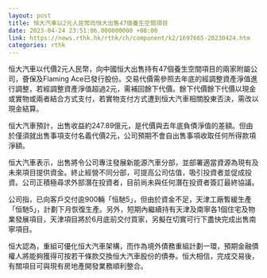 ```yaml
---
layout: post
title: 恒大汽車以2元人民幣向恒大出售47個養生空間項目
date: 2023-04-24 23:51:06.000000000 +08:00
link: https://news.rthk.hk/rthk/ch/component/k2/1697665-20230424.htm
categories: rthk
---
```


恒大汽車以代價2元人民幣，向中國恒大出售持有47個養生空間項目的兩家附屬公司，薈保及Flaming Ace已發行股份。交易代價需參照去年底的經調整資產淨值進行調整，若經調整資產淨值超過2元，需補回餘下代價。餘下代價餘下代價以現金或實物或兩者結合方式支付，若實物支付方式遭到恒大汽車相關股東否決，需改以現金結算。

恒大汽車預計，出售收益約247.89億元，是代價與去年底負債淨值的差額。但由於僅須就出售事項支付名義代價2元，公司預期不會自出售事項收取任何所得款項淨額。

恒大汽車表示，出售將令公司專注發展新能源汽車分部，並部署適當資源為現有及未來項目提供資金。終止經營不同分部，可提高公司估值，吸引投資者並促成投資。公司正積極尋求外部潛在投資者，目前尚未與任何潛在投資者簽訂最終協議。

公司指，已向客戶交付逾900輛「恒馳5」，但由於資金不足，天津工廠暫緩生產「恒馳5」，計劃下月恢復生產。另外，短期內繼續持有天津及南寧各1個住宅及物業發展項目，天津項目將於6月底前交付買家，另擬在切實可行下盡快完成出售南寧項目。

恒大認為，重組可優化恒大汽車架構，而作為境外債務重組計劃一環，預期金融債權人將能夠獲得可按若干條款交換恒大汽車股份的債券。恒大相信，完成交易後，有關項目可與現有房地產開發業務順利整合。
